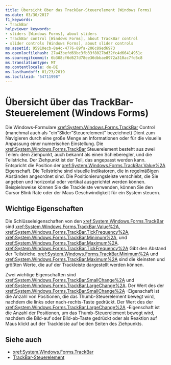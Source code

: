 ```yaml
---
title: Übersicht über das TrackBar-Steuerelement (Windows Forms)
ms.date: 03/30/2017
f1_keywords:
- TrackBar
helpviewer_keywords:
- sliders [Windows Forms], about sliders
- TrackBar control [Windows Forms], about TrackBar control
- slider controls [Windows Forms], about slider controls
ms.assetid: 95910ecb-8a4c-4776-89fa-206c89ed6973
ms.openlocfilehash: 27a43befd69bc3fb33f8027bd32fc4d66414951c
ms.sourcegitcommit: 6b308cf6d627d78ee36dbbae8972a310ac7fd6c8
ms.translationtype: MT
ms.contentlocale: de-DE
ms.lasthandoff: 01/23/2019
ms.locfileid: "54711998"
---
```

# <a name="trackbar-control-overview-windows-forms"></a>Übersicht über das TrackBar-Steuerelement (Windows Forms)
Die Windows-Formulare <xref:System.Windows.Forms.TrackBar> Control (manchmal auch als "ein"Slider"Steuerelement" bezeichnet) Dient zum Navigieren durch eine große Menge an Informationen oder für die visuelle Anpassung einer numerischen Einstellung. Die <xref:System.Windows.Forms.TrackBar> Steuerelement besteht aus zwei Teilen: dem Ziehpunkt, auch bekannt als einen Schieberegler, und die Teilstriche. Der Ziehpunkt ist der Teil, das angepasst werden kann. Entspricht die Position der <xref:System.Windows.Forms.TrackBar.Value%2A> Eigenschaft. Die Teilstriche sind visuelle Indikatoren, die in regelmäßigen Abständen angeordnet sind. Die Positionierungsleiste verschiebt, die Sie angeben und horizontal oder vertikal ausgerichtet werden können. Beispielsweise können Sie die Trackleiste verwenden, können Sie den Cursor Blink Rate oder der Maus Geschwindigkeit für ein System steuern.  
  
## <a name="key-properties"></a>Wichtige Eigenschaften  
 Die Schlüsseleigenschaften von den <xref:System.Windows.Forms.TrackBar> sind <xref:System.Windows.Forms.TrackBar.Value%2A>, <xref:System.Windows.Forms.TrackBar.TickFrequency%2A>, <xref:System.Windows.Forms.TrackBar.Minimum%2A>, und <xref:System.Windows.Forms.TrackBar.Maximum%2A>. <xref:System.Windows.Forms.TrackBar.TickFrequency%2A> Gibt den Abstand der Teilstriche. <xref:System.Windows.Forms.TrackBar.Minimum%2A> und <xref:System.Windows.Forms.TrackBar.Maximum%2A> sind die kleinsten und größten Werte, die auf der Trackleiste dargestellt werden können.  
  
 Zwei wichtige Eigenschaften sind <xref:System.Windows.Forms.TrackBar.SmallChange%2A> und <xref:System.Windows.Forms.TrackBar.LargeChange%2A>. Der Wert des der <xref:System.Windows.Forms.TrackBar.SmallChange%2A> -Eigenschaft ist die Anzahl von Positionen, die das Thumb-Steuerelement bewegt wird, nachdem die links oder nach-rechts-Taste gedrückt. Der Wert des der <xref:System.Windows.Forms.TrackBar.LargeChange%2A> -Eigenschaft ist die Anzahl der Positionen, um das Thumb-Steuerelement bewegt wird, nachdem die Bild-auf oder Bild-ab-Taste gedrückt oder als Reaktion auf Maus klickt auf der Trackleiste auf beiden Seiten des Ziehpunkts.  
  
## <a name="see-also"></a>Siehe auch
- <xref:System.Windows.Forms.TrackBar>
- [TrackBar-Steuerelement](../../../../docs/framework/winforms/controls/trackbar-control-windows-forms.md)
